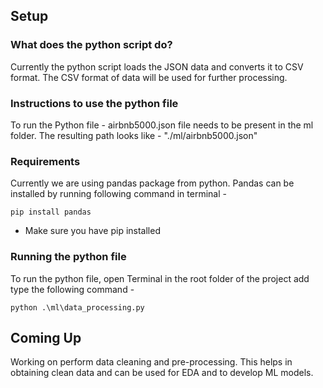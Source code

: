 ## Setup

### What does the python script do?

Currently the python script loads the JSON data and converts it to CSV format. The CSV format of data will be used for further processing.

### Instructions to use the python file

To run the Python file - airbnb5000.json file needs to be present in the ml folder. The resulting path looks like - "./ml/airbnb5000.json"

### Requirements 

Currently we are using pandas package from python. Pandas can be installed by running following command in terminal - 

```pip install pandas```

* Make sure you have pip installed

### Running the python file

To run the python file, open Terminal in the root folder of the project add type the following command - 

```python .\ml\data_processing.py```


## Coming Up

Working on perform data cleaning and pre-processing. This helps in obtaining clean data and can be used for EDA and to develop ML models.